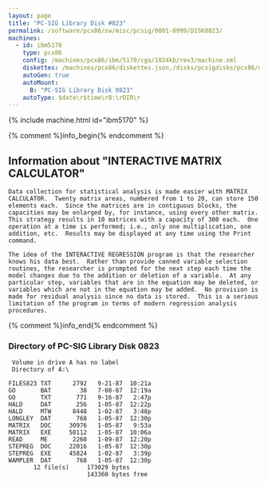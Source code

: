 ```yaml
---
layout: page
title: "PC-SIG Library Disk #823"
permalink: /software/pcx86/sw/misc/pcsig/0001-0999/DISK0823/
machines:
  - id: ibm5170
    type: pcx86
    config: /machines/pcx86/ibm/5170/cga/1024kb/rev3/machine.xml
    diskettes: /machines/pcx86/diskettes.json,/disks/pcsigdisks/pcx86/diskettes.json
    autoGen: true
    autoMount:
      B: "PC-SIG Library Disk 0823"
    autoType: $date\r$time\rB:\rDIR\r
---
```


{% include machine.html id="ibm5170" %}

{% comment %}info_begin{% endcomment %}

## Information about "INTERACTIVE MATRIX CALCULATOR"

    Data collection for statistical analysis is made easier with MATRIX
    CALCULATOR.  Twenty matrix areas, numbered from 1 to 20, can store 150
    elements each.  Since the matrices are in contiguous blocks, the
    capacities may be enlarged by, for instance, using every other matrix.
    This strategy results in 10 matrices with a capacity of 300 each.  One
    operation at a time is performed; i.e., only one multiplication, one
    addition, etc.  Results may be displayed at any time using the Print
    command.
    
    The idea of the INTERACTIVE REGRESSION program is that the researcher
    knows his data best.  Rather than provide canned variable selection
    routines, the researcher is prompted for the next step each time the
    model changes due to the addition or deletion of a variable.  At any
    particular step, variables that are in the equation may be deleted, or
    variables which are not in the equation may be added.  No provision is
    made for residual analysis since no data is stored.  This is a serious
    limitation of the program in terms of modern regression analysis
    procedures.
{% comment %}info_end{% endcomment %}


### Directory of PC-SIG Library Disk 0823

     Volume in drive A has no label
     Directory of A:\

    FILES823 TXT      2792   9-21-87  10:21a
    GO       BAT        38   7-08-87  12:19a
    GO       TXT       771   9-16-87   2:47p
    HALD     DAT       256   1-05-87  12:22p
    HALD     MTW      8448   1-02-87   3:48p
    LONGLEY  DAT       768   1-05-87  12:30p
    MATRIX   DOC     30976   1-05-87   9:53a
    MATRIX   EXE     58112   1-05-87  10:06a
    READ     ME       2260   1-09-87  12:20p
    STEPREG  DOC     22016   1-05-87  12:30p
    STEPREG  EXE     45824   1-02-87   3:39p
    WAMPLER  DAT       768   1-05-87  12:30p
           12 file(s)     173029 bytes
                          143360 bytes free
